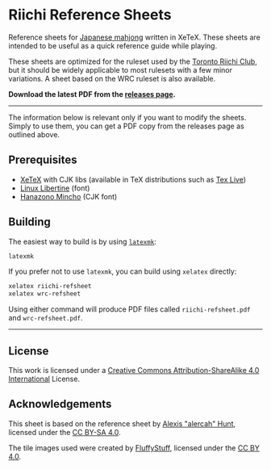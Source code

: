 # Riichi Reference Sheets

Reference sheets for [Japanese mahjong][] written in XeTeX.
These sheets are intended to be useful as a quick reference guide while playing.

These sheets are optimized for the ruleset used by the [Toronto Riichi Club][TORI],
but it should be widely applicable to most rulesets with a few minor variations.
A sheet based on the WRC ruleset is also available.

**Download the latest PDF from the [releases page][releases].**

[Japanese mahjong]: http://arcturus.su/wiki/Japanese_mahjong
[TORI]: https://www.torontoriichi.club/
[releases]: https://github.com/toronto-riichi-club/reference-sheet/releases

* * *

The information below is relevant only if you want to modify the sheets.
Simply to use them, you can get a PDF copy from the releases page as outlined above.

## Prerequisites

* [XeTeX](https://ctan.org/pkg/xetex) with CJK libs (available in TeX distributions such as [Tex Live](https://www.tug.org/texlive/))
* [Linux Libertine](http://libertine-fonts.org/) (font)
* [Hanazono Mincho](https://www.freejapanesefont.com/hanazono-mincho-%E8%8A%B1%E5%9C%92%E6%98%8E%E6%9C%9D/) (CJK font)

## Building

The easiest way to build is by using [`latexmk`](https://mg.readthedocs.io/latexmk.html):

```sh
latexmk
```

If you prefer not to use `latexmk`, you can build using `xelatex` directly:

```sh
xelatex riichi-refsheet
xelatex wrc-refsheet
```

Using either command will produce PDF files called `riichi-refsheet.pdf` and `wrc-refsheet.pdf`.

* * *

## License

This work is licensed under a [Creative Commons Attribution-ShareAlike 4.0 International][CC BY-SA 4.0] License.

## Acknowledgements

This sheet is based on the reference sheet by [Alexis "alercah" Hunt][alercah], licensed under the [CC BY-SA 4.0][].

The tile images used were created by [FluffyStuff][], licensed under the [CC BY 4.0][].

[alercah]: https://csclub.uwaterloo.ca/~aechunt/ref-wrc.pdf
[FluffyStuff]: https://github.com/FluffyStuff/riichi-mahjong-tiles
[CC BY-SA 4.0]: https://creativecommons.org/licenses/by-sa/4.0/
[CC BY 4.0]: https://creativecommons.org/licenses/by/4.0/
